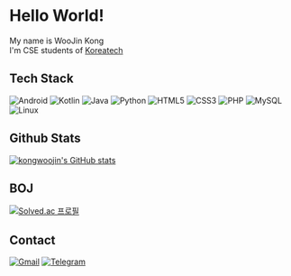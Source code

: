 # Hello World!
My name is WooJin Kong  
I'm CSE students of [Koreatech](https://www.koreatech.ac.kr/)

## Tech Stack
<img alt="Android" src="https://img.shields.io/badge/Android-3DDC84.svg?&style=for-the-badge&logo=Android&logoColor=white"/> <img alt="Kotlin" src="https://img.shields.io/badge/Kotlin-7F52FF.svg?&style=for-the-badge&logo=Kotlin&logoColor=white"/> <img alt="Java" src="https://img.shields.io/badge/Java-007396.svg?&style=for-the-badge&logo=Java&logoColor=white"/> <img alt="Python" src="https://img.shields.io/badge/Python-3776AB.svg?&style=for-the-badge&logo=Python&logoColor=white"/> <img alt="HTML5" src="https://img.shields.io/badge/HTML5-E34F26.svg?&style=for-the-badge&logo=HTML5&logoColor=white"/> <img alt="CSS3" src="https://img.shields.io/badge/CSS3-1572B6.svg?&style=for-the-badge&logo=CSS3&logoColor=white"/> <img alt="PHP" src="https://img.shields.io/badge/PHP-777BB4.svg?&style=for-the-badge&logo=PHP&logoColor=white"/> <img alt="MySQL" src="https://img.shields.io/badge/MySQL-4479A1.svg?&style=for-the-badge&logo=MySQL&logoColor=white"/> <img alt="Linux" src="https://img.shields.io/badge/Linux-FCC624.svg?&style=for-the-badge&logo=Linux&logoColor=white"/>

## Github Stats
[![kongwoojin's GitHub stats](https://github-readme-stats.vercel.app/api?username=kongwoojin&count_private=true&show_icons=true)](https://github.com/anuraghazra/github-readme-stats)

## BOJ
[![Solved.ac 프로필](http://mazassumnida.wtf/api/v2/generate_badge?boj=kongjak)](https://solved.ac/kongjak)

## Contact
<a href="mailto:kongwoojin03@gmail.com"><img alt="Gmail" src="https://img.shields.io/badge/Gmail-EA4335.svg?&style=for-the-badge&logo=Gmail&logoColor=white"/></a>
<a href="https://t.me/Kongjak"><img alt="Telegram" src="https://img.shields.io/badge/Telegram-26A5E4.svg?&style=for-the-badge&logo=Gmail&logoColor=white"/></a>